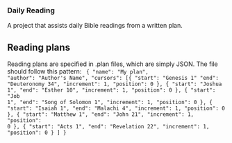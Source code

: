 ### Daily Reading

A project that assists daily Bible readings from a written plan.

## Reading plans

Reading plans are specified in .plan files, which are simply JSON. The file should follow this pattern:
<code>
{
    "name": "My plan",
    "author": "Author's Name",
    "cursors": [{
            "start": "Genesis 1"
            "end": "Deuteronomy 34",
            "increment": 1,
            "position": 0
        }, {
            "start": "Joshua 1",
            "end": "Esther 10",
            "increment": 1,
            "position": 0
        }, {
            "start": "Job 1",
            "end": "Song of Solomon 1",
            "increment": 1,
            "position": 0
        }, {
            "start": "Isaiah 1",
            "end": "Malachi 4",
            "increment": 1,
            "position": 0
        }, {
            "start": "Matthew 1",
            "end": "John 21",
            "increment": 1,
            "position": 0
        }, {
            "start": "Acts 1",
            "end": "Revelation 22",
            "increment": 1,
            "position": 0
        }
    ]
}
</code>
